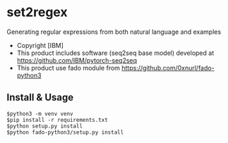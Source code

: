 # set2regex
Generating regular expressions from both natural language and examples

- Copyright [IBM]
- This product includes software (seq2seq base model) developed at https://github.com/IBM/pytorch-seq2seq
- This product use fado module from https://github.com/0xnurl/fado-python3


## Install & Usage
    $python3 -m venv venv
    $pip install -r requirements.txt
    $python setup.py install
    $python fado-python3/setup.py install
